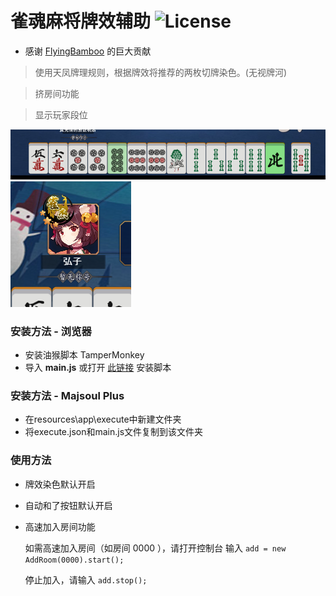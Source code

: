 # 雀魂麻将牌效辅助 ![License](https://img.shields.io/github/license/Fr0stbyteR/majsoul-helper.svg)
- 感谢 [FlyingBamboo](https://github.com/FlyingBamboo) 的巨大贡献

> 使用天凤牌理规则，根据牌效将推荐的两枚切牌染色。(无视牌河)

> 挤房间功能

> 显示玩家段位

  ![Demo](./example1.png)
  ![Demo](./example2.png)

### 安装方法 - 浏览器
- 安装油猴脚本 TamperMonkey 
- 导入 **main.js** 或打开 [此链接](https://greasyfork.org/zh-CN/scripts/378059-majsoul-helper) 安装脚本

### 安装方法 - Majsoul Plus
- 在resources\app\execute中新建文件夹
- 将execute.json和main.js文件复制到该文件夹

### 使用方法
- 牌效染色默认开启

- 自动和了按钮默认开启

- 高速加入房间功能

  如需高速加入房间（如房间 0000 ），请打开控制台 输入 `add = new AddRoom(0000).start();`

  停止加入，请输入 `add.stop();`

